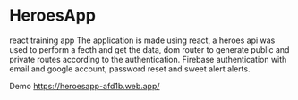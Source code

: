 # HeroesApp
react training app
The application is made using react, a heroes api was used to perform a fecth and get the data, dom router to generate public and private routes according to the authentication. Firebase authentication with email and google account, password reset and sweet alert alerts.

Demo https://heroesapp-afd1b.web.app/
